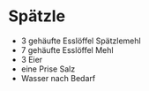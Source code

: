 # Spätzle
* 3 gehäufte Esslöffel Spätzlemehl
* 7 gehäufte Esslöffel Mehl
* 3 Eier
* eine Prise Salz
* Wasser nach Bedarf
